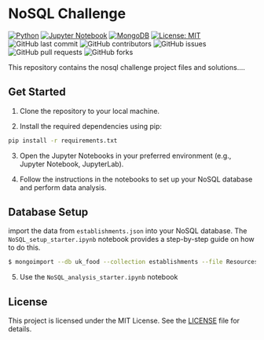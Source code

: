 # NoSQL Challenge

[![Python](https://img.shields.io/badge/Python-3.8%2B-blue.svg)](https://www.python.org/downloads/release/python-380/)
[![Jupyter Notebook](https://img.shields.io/badge/Jupyter%20Notebook-6.0%2B-orange.svg)](https://jupyter.org/install)
[![MongoDB](https://img.shields.io/badge/MongoDB-4.0%2B-green.svg)](https://www.mongodb.com/try/download/community)
[![License: MIT](https://img.shields.io/badge/License-MIT-yellow.svg)](https://opensource.org/licenses/MIT)
![GitHub last commit](https://img.shields.io/github/last-commit/constcorrectness/nosql-challenge)
![GitHub contributors](https://img.shields.io/github/contributors/constcorrectness/nosql-challenge)
![GitHub issues](https://img.shields.io/github/issues/constcorrectness/nosql-challenge)
![GitHub pull requests](https://img.shields.io/github/issues-pr/constcorrectness/nosql-challenge)
![GitHub forks](https://img.shields.io/github/forks/constcorrectness/nosql-challenge)



This repository contains the nosql challenge project files and solutions....


## Get Started
1. Clone the repository to your local machine.

2. Install the required dependencies using pip:

```bash
pip install -r requirements.txt
```
3. Open the Jupyter Notebooks in your preferred environment (e.g., Jupyter Notebook, JupyterLab).

4. Follow the instructions in the notebooks to set up your NoSQL database and perform data analysis.

## Database Setup

import the data from `establishments.json` into your NoSQL database. The `NoSQL_setup_starter.ipynb` notebook provides a step-by-step guide on how to do this.

```bash
$ mongoimport --db uk_food --collection establishments --file Resources/establishments.json --jsonArray
```

5. Use the `NoSQL_analysis_starter.ipynb` notebook

## License
This project is licensed under the MIT License. See the [LICENSE](http://_vscodecontentref_/4) file for details.



